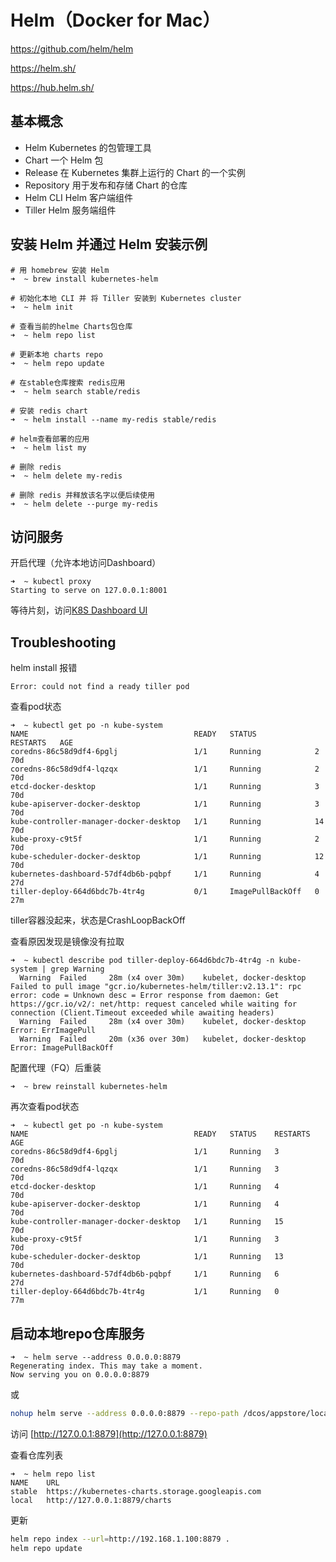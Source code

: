 # Helm（Docker for Mac）

https://github.com/helm/helm

https://helm.sh/

https://hub.helm.sh/



## 基本概念

- Helm          Kubernetes 的包管理工具
- Chart         一个 Helm 包
- Release       在 Kubernetes 集群上运行的 Chart 的一个实例
- Repository    用于发布和存储 Chart 的仓库
- Helm CLI      Helm 客户端组件
- Tiller        Helm 服务端组件


## 安装 Helm 并通过 Helm 安装示例
```
# 用 homebrew 安装 Helm
➜  ~ brew install kubernetes-helm

# 初始化本地 CLI 并 将 Tiller 安装到 Kubernetes cluster
➜  ~ helm init

# 查看当前的helme Charts包仓库
➜  ~ helm repo list 

# 更新本地 charts repo
➜  ~ helm repo update

# 在stable仓库搜索 redis应用
➜  ~ helm search stable/redis

# 安装 redis chart
➜  ~ helm install --name my-redis stable/redis

# helm查看部署的应用
➜  ~ helm list my

# 删除 redis
➜  ~ helm delete my-redis

# 删除 redis 并释放该名字以便后续使用
➜  ~ helm delete --purge my-redis
```

## 访问服务

开启代理（允许本地访问Dashboard）
```
➜  ~ kubectl proxy
Starting to serve on 127.0.0.1:8001
```

等待片刻，访问[K8S Dashboard UI](http://localhost:8001/api/v1/namespaces/kube-system/services/https:kubernetes-dashboard:/proxy/)


## Troubleshooting

helm install 报错
```
Error: could not find a ready tiller pod
```

查看pod状态
```
➜  ~ kubectl get po -n kube-system
NAME                                     READY   STATUS             RESTARTS   AGE
coredns-86c58d9df4-6pglj                 1/1     Running            2          70d
coredns-86c58d9df4-lqzqx                 1/1     Running            2          70d
etcd-docker-desktop                      1/1     Running            3          70d
kube-apiserver-docker-desktop            1/1     Running            3          70d
kube-controller-manager-docker-desktop   1/1     Running            14         70d
kube-proxy-c9t5f                         1/1     Running            2          70d
kube-scheduler-docker-desktop            1/1     Running            12         70d
kubernetes-dashboard-57df4db6b-pqbpf     1/1     Running            4          27d
tiller-deploy-664d6bdc7b-4tr4g           0/1     ImagePullBackOff   0          27m
```
tiller容器没起来，状态是CrashLoopBackOff

查看原因发现是镜像没有拉取
```
➜  ~ kubectl describe pod tiller-deploy-664d6bdc7b-4tr4g -n kube-system | grep Warning
  Warning  Failed     28m (x4 over 30m)    kubelet, docker-desktop  Failed to pull image "gcr.io/kubernetes-helm/tiller:v2.13.1": rpc error: code = Unknown desc = Error response from daemon: Get https://gcr.io/v2/: net/http: request canceled while waiting for connection (Client.Timeout exceeded while awaiting headers)
  Warning  Failed     28m (x4 over 30m)    kubelet, docker-desktop  Error: ErrImagePull
  Warning  Failed     20m (x36 over 30m)   kubelet, docker-desktop  Error: ImagePullBackOff
```

配置代理（FQ）后重装

```
➜  ~ brew reinstall kubernetes-helm
```

再次查看pod状态
```
➜  ~ kubectl get po -n kube-system
NAME                                     READY   STATUS    RESTARTS   AGE
coredns-86c58d9df4-6pglj                 1/1     Running   3          70d
coredns-86c58d9df4-lqzqx                 1/1     Running   3          70d
etcd-docker-desktop                      1/1     Running   4          70d
kube-apiserver-docker-desktop            1/1     Running   4          70d
kube-controller-manager-docker-desktop   1/1     Running   15         70d
kube-proxy-c9t5f                         1/1     Running   3          70d
kube-scheduler-docker-desktop            1/1     Running   13         70d
kubernetes-dashboard-57df4db6b-pqbpf     1/1     Running   6          27d
tiller-deploy-664d6bdc7b-4tr4g           1/1     Running   0          77m
```


## 启动本地repo仓库服务

```
➜  ~ helm serve --address 0.0.0.0:8879
Regenerating index. This may take a moment.
Now serving you on 0.0.0.0:8879
```
或
```bash
nohup helm serve --address 0.0.0.0:8879 --repo-path /dcos/appstore/local-repo &
```
访问 [http://127.0.0.1:8879](http://127.0.0.1:8879)

查看仓库列表
```
➜  ~ helm repo list
NAME  	URL
stable	https://kubernetes-charts.storage.googleapis.com
local 	http://127.0.0.1:8879/charts
```

更新
```bash
helm repo index --url=http://192.168.1.100:8879 .
helm repo update
```

